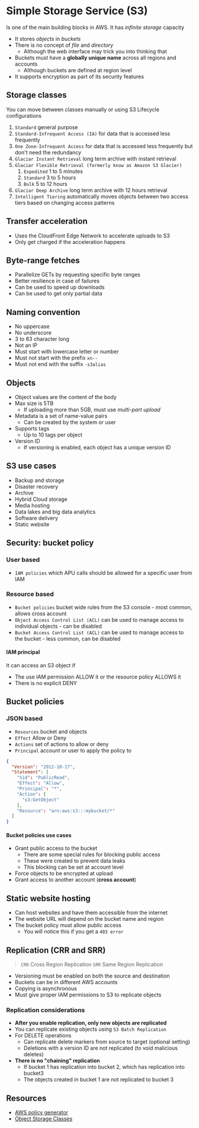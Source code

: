 # Simple Storage Service (S3)

Is one of the main building blocks in AWS. It has *infinite storage* capacity

- It stores *objects* in *buckets*
- There is no concept of *file* and *directory*
  - Although the web interface may trick you into thinking that
- Buckets must have a **globally unique name** across all regions and accounts
  - Although buckets are defined at region level
- It supports encryption as part of its security features

## Storage classes

You can move between classes manually or using S3 Lifecycle configurations

1. `Standard` general purpose
2. `Standard-Infrequent Access (IA)` for data that is accessed less frequently
3. `One Zone-Infrequent Access` for data that is accessed less frequently but don't need the redundancy
4. `Glaciar Instant Retrieval` long term archive with instant retrieval
5. `Glaciar Flexible Retrieval (formerly know as Amazon S3 Glacier)`
   1. `Expedited` 1 to 5 minutes
   2. `Standard` 3 to 5 hours
   3. `Bulk` 5 to 12 hours
6. `Glaciar Deep Archive` long term archive with 12 hours retrieval
7. `Intelligent Tiering` automatically moves objects between two access tiers based on changing access patterns

## Transfer acceleration

- Uses the CloudFront Edge Network to accelerate uploads to S3
- Only get charged if the acceleration happens

## Byte-range fetches

- Parallelize GETs by requesting specific byte ranges
- Better resilience in case of failures
- Can be used to speed up downloads
- Can be used to get only partial data

## Naming convention

- No uppercase
- No underscore
- 3 to 63 character long
- Not an IP
- Must start with lowercase letter or number
- Must not start with the prefix `xn--`
- Must not end with the suffix `-s3alias`

## Objects

- Object values are the content of the body
- Max size is 5TB
  - If uploading more than 5GB, must use *multi-part upload*
- Metadata is a set of name-value pairs
  - Can be created by the system or user
- Supports tags
  - Up to 10 tags per object
- Version ID
  - If versioning is enabled, each object has a unique version ID

## S3 use cases

- Backup and storage
- Disaster recovery
- Archive
- Hybrid Cloud storage
- Media hosting
- Data lakes and big data analytics
- Software delivery
- Static website

## Security: bucket policy

### User based

- `IAM policies` which APU calls should be allowed for a specific user from IAM

### Resource based

- `Bucket policies` bucket wide rules from the S3 console - most common, allows cross account
- `Object Access Control List (ACL)` can be used to manage access to individual objects - can be disabled
- `Bucket Access Control List (ACL)` can be used to manage access to the bucket - less common, can be disabled

#### IAM principal

It can access an S3 object if

- The use IAM permission ALLOW it or the resource policy ALLOWS it
- There is no explicit DENY

## Bucket policies

### JSON based

- `Resources` bucket and objects
- `Effect` Allow or Deny
- `Actions` set of actions to allow or deny
- `Principal` account or user to apply the policy to

```json
{
  "Version": "2012-10-17",
  "Statement": [
    "Sid": "PublicRead",
    "Effect": "Allow",
    "Principal": "*",
    "Action": [
      "s3:GetObject"
    ],
    "Resource": "arn:aws:s3:::mybucket/*"
  ]
}
```

#### Bucket policies use cases

- Grant public access to the bucket
  - There are some special rules for blocking public access
  - These were created to prevent data leaks
  - This blocking can be set at account level
- Force objects to be encrypted at upload
- Grant access to another account (**cross account**)

## Static website hosting

- Can host websites and have them accessible from the internet
- The website URL will depend on the bucket name and region
- The bucket policy must allow public access
  - You will notice this if you get a `403 error`

## Replication (CRR and SRR)

> `CRR` Cross Region Replication
> `SRR` Same Region Replication

- Versioning must be enabled on both the source and destination
- Buckets can be in different AWS accounts
- Copying is asynchronous
- Must give proper IAM permissions to S3 to replicate objects

### Replication considerations

- **After you enable replication, only new objects are replicated**
- You can replicate existing objects using `S3 Batch Replication`
- For DELETE operations
  - Can replicate delete markers from source to target (optional setting)
  - Deletions with a version ID are not replicated (to void malicious deletes)
- **There is no "chaining" replication**
  - If bucket 1 has replication into bucket 2, which has replication into bucket3
  - The objects created in bucket 1 are not replicated to bucket 3

## Resources

- [AWS policy generator](https://awspolicygen.s3.amazonaws.com/policygen.html)
- [Object Storage Classes](https://aws.amazon.com/s3/storage-classes)
